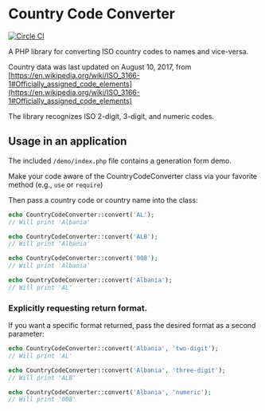 # Country Code Converter

[![Circle CI](https://circleci.com/gh/writecrow/country_code_converter.svg?style=shield)](https://circleci.com/gh/writecrow/country_code_converter)

A PHP library for converting ISO country codes to names and vice-versa.

Country data was last updated on August 10, 2017, from
[https://en.wikipedia.org/wiki/ISO_3166-1#Officially_assigned_code_elements](https://en.wikipedia.org/wiki/ISO_3166-1#Officially_assigned_code_elements)

The library recognizes ISO 2-digit, 3-digit, and numeric codes.

## Usage in an application
The included `/demo/index.php` file contains a generation form demo.

Make your code aware of the CountryCodeConverter class via your favorite method
(e.g., `use` or `require`)

Then pass a country code or country name into the class:
```php
echo CountryCodeConverter::convert('AL');
// Will print 'Albania'

echo CountryCodeConverter::convert('ALB');
// Will print 'Albania'

echo CountryCodeConverter::convert('008');
// Will print 'Albania'

echo CountryCodeConverter::convert('Albania');
// Will print 'AL'
```

### Explicitly requesting return format.
If you want a specific format returned, pass the desired format as a second
parameter:
```php
echo CountryCodeConverter::convert('Albania', 'two-digit');
// Will print 'AL'

echo CountryCodeConverter::convert('Albania', 'three-digit');
// Will print 'ALB'

echo CountryCodeConverter::convert('Albania', 'numeric');
// Will print '008'
```
